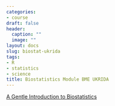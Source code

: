 ```yaml
---
categories:
- course
draft: false
header:
  caption: ""
  image: ""
layout: docs
slug: biostat-ukrida
tags:
- R
- statistics
- science
title: Biostatistics Module BME UKRIDA
---
```


[A Gentle Introduction to Biostatistics](https://lamurian.rbind.io/biostat-ukrida/intro-stat/index.html)

